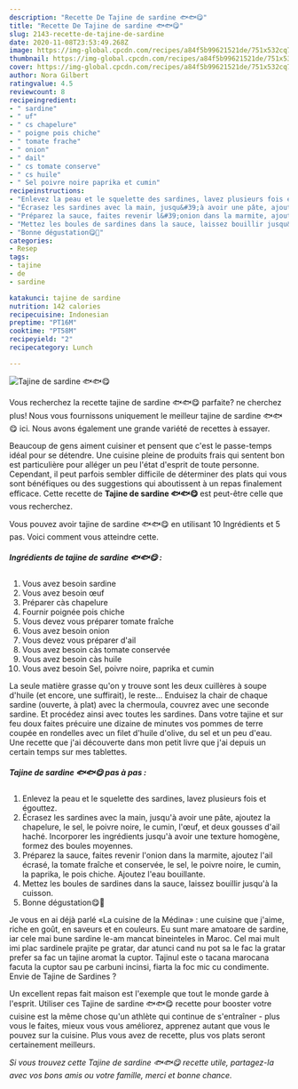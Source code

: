 ```yaml
---
description: "Recette De Tajine de sardine 🐟🐟😋"
title: "Recette De Tajine de sardine 🐟🐟😋"
slug: 2143-recette-de-tajine-de-sardine
date: 2020-11-08T23:53:49.268Z
image: https://img-global.cpcdn.com/recipes/a84f5b99621521de/751x532cq70/tajine-de-sardine-🐟🐟😋-photo-principale-de-la-recette.jpg
thumbnail: https://img-global.cpcdn.com/recipes/a84f5b99621521de/751x532cq70/tajine-de-sardine-🐟🐟😋-photo-principale-de-la-recette.jpg
cover: https://img-global.cpcdn.com/recipes/a84f5b99621521de/751x532cq70/tajine-de-sardine-🐟🐟😋-photo-principale-de-la-recette.jpg
author: Nora Gilbert
ratingvalue: 4.5
reviewcount: 8
recipeingredient:
- " sardine"
- " uf"
- " cs chapelure"
- " poigne pois chiche"
- " tomate frache"
- " onion"
- " dail"
- " cs tomate conserve"
- " cs huile"
- " Sel poivre noire paprika et cumin"
recipeinstructions:
- "Enlevez la peau et le squelette des sardines, lavez plusieurs fois et égouttez."
- "Écrasez les sardines avec la main, jusqu&#39;à avoir une pâte, ajoutez la chapelure, le sel, le poivre noire, le cumin, l&#39;œuf, et deux gousses d&#39;ail haché. Incorporer les ingrédients jusqu&#39;à avoir une texture homogène, formez des boules moyennes."
- "Préparez la sauce, faites revenir l&#39;onion dans la marmite, ajoutez l&#39;ail écrasé, la tomate fraîche et conservée, le sel, le poivre noire, le cumin, la paprika, le pois chiche. Ajoutez l&#39;eau bouillante."
- "Mettez les boules de sardines dans la sauce, laissez bouillir jusqu&#39;à la cuisson."
- "Bonne dégustation😋💞"
categories:
- Resep
tags:
- tajine
- de
- sardine

katakunci: tajine de sardine 
nutrition: 142 calories
recipecuisine: Indonesian
preptime: "PT16M"
cooktime: "PT58M"
recipeyield: "2"
recipecategory: Lunch

---
```



![Tajine de sardine 🐟🐟😋](https://img-global.cpcdn.com/recipes/a84f5b99621521de/751x532cq70/tajine-de-sardine-🐟🐟😋-photo-principale-de-la-recette.jpg)

Vous recherchez la recette tajine de sardine 🐟🐟😋 parfaite? ne cherchez plus! Nous vous fournissons uniquement le meilleur tajine de sardine 🐟🐟😋 ici. Nous avons également une grande variété de recettes à essayer.

Beaucoup de gens aiment cuisiner et pensent que c'est le passe-temps idéal pour se détendre. Une cuisine pleine de produits frais qui sentent bon est particulière pour alléger un peu l'état d'esprit de toute personne. Cependant, il peut parfois sembler difficile de déterminer des plats qui vous sont bénéfiques ou des suggestions qui aboutissent à un repas finalement efficace. Cette recette de <strong> Tajine de sardine 🐟🐟😋 </strong> est peut-être celle que vous recherchez.

<!--inarticleads1-->

Vous pouvez avoir tajine de sardine 🐟🐟😋 en utilisant 10 Ingrédients et 5 pas. Voici comment vous atteindre cette.

##### Ingrédients de tajine de sardine 🐟🐟😋 :

1. Vous avez besoin  sardine
1. Vous avez besoin  œuf
1. Préparer  càs chapelure
1. Fournir  poignée pois chiche
1. Vous devez vous préparer  tomate fraîche
1. Vous avez besoin  onion
1. Vous devez vous préparer  d&#39;ail
1. Vous avez besoin  càs tomate conservée
1. Vous avez besoin  càs huile
1. Vous avez besoin  Sel, poivre noire, paprika et cumin


La seule matière grasse qu&#39;on y trouve sont les deux cuillères à soupe d&#39;huile (et encore, une suffirait), le reste… Enduisez la chair de chaque sardine (ouverte, à plat) avec la chermoula, couvrez avec une seconde sardine. Et procédez ainsi avec toutes les sardines. Dans votre tajine et sur feu doux faites précuire une dizaine de minutes vos pommes de terre coupée en rondelles avec un filet d&#39;huile d&#39;olive, du sel et un peu d&#39;eau. Une recette que j&#39;ai découverte dans mon petit livre que j&#39;ai depuis un certain temps sur mes tablettes. 

<!--inarticleads2-->

##### Tajine de sardine 🐟🐟😋 pas à pas :

1. Enlevez la peau et le squelette des sardines, lavez plusieurs fois et égouttez.
1. Écrasez les sardines avec la main, jusqu&#39;à avoir une pâte, ajoutez la chapelure, le sel, le poivre noire, le cumin, l&#39;œuf, et deux gousses d&#39;ail haché. Incorporer les ingrédients jusqu&#39;à avoir une texture homogène, formez des boules moyennes.
1. Préparez la sauce, faites revenir l&#39;onion dans la marmite, ajoutez l&#39;ail écrasé, la tomate fraîche et conservée, le sel, le poivre noire, le cumin, la paprika, le pois chiche. Ajoutez l&#39;eau bouillante.
1. Mettez les boules de sardines dans la sauce, laissez bouillir jusqu&#39;à la cuisson.
1. Bonne dégustation😋💞


Je vous en ai déjà parlé «La cuisine de la Médina» : une cuisine que j&#39;aime, riche en goût, en saveurs et en couleurs. Eu sunt mare amatoare de sardine, iar cele mai bune sardine le-am mancat bineinteles in Maroc. Cel mai mult imi plac sardinele prajite pe gratar, dar atunci cand nu pot sa le fac la gratar prefer sa fac un tajine aromat la cuptor. Tajinul este o tacana marocana facuta la cuptor sau pe carbuni incinsi, fiarta la foc mic cu condimente. Envie de Tajine de Sardines ? 

<!--inarticleads1-->

<p>
Un excellent repas fait maison est l'exemple que tout le monde garde à l'esprit. Utiliser ces Tajine de sardine 🐟🐟😋 recette pour booster votre cuisine est la même chose qu'un athlète qui continue de s'entraîner - plus vous le faites, mieux vous vous améliorez, apprenez autant que vous le pouvez sur la cuisine. Plus vous avez de recette, plus vos plats seront certainement meilleurs.
</p>

<p>
<i>Si vous trouvez cette Tajine de sardine 🐟🐟😋 recette utile, partagez-la avec vos bons amis ou votre famille, merci et bonne chance.</i>
</p>
